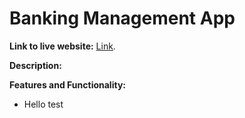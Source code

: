 # Banking Management App

**Link to live website:** [Link]().

**Description:** 

**Features and Functionality:**
* Hello
test
